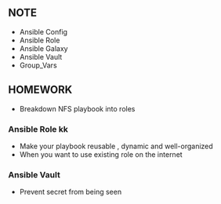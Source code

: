 ## NOTE 

- Ansible Config 
- Ansible Role 
- Ansible Galaxy 
- Ansible Vault 
- Group_Vars 

## HOMEWORK 
- Breakdown NFS playbook into roles 

### Ansible Role kk
- Make your playbook reusable , dynamic and well-organized 
- When you want to use existing role on the internet 


### Ansible Vault 
- Prevent secret from being seen 